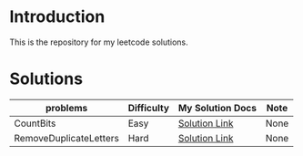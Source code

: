 # Introduction
This is the repository for my leetcode solutions.


# Solutions
| problems     | Difficulty | My Solution Docs | Note |
| --------|---------|-------|-------|
| CountBits  | Easy   | [Solution Link](https://github.com/maxuepo/leetcode/blob/master/docs/count_bits.md)   | None |
| RemoveDuplicateLetters  | Hard   | [Solution Link](https://github.com/maxuepo/leetcode/blob/master/docs/remove_duplicate_letters.md)   | None |
